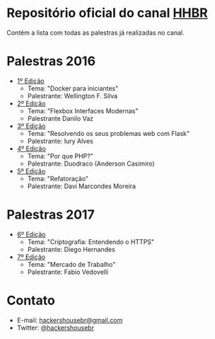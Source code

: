 # Repositório oficial do canal [HHBR](https://www.youtube.com/channel/UCh1xOy7SP_KyRn4wTNVvFHw)

Contém a lista com todas as palestras já realizadas no canal.

# Palestras 2016
 - [1º Edição](https://github.com/hackers-house-br/palestras/blob/master/1_edicao.md) 
     - Tema: "Docker para iniciantes"
     - Palestrante: Wellington F. Silva
 - [2º Edição](https://github.com/hackers-house-br/palestras/blob/master/2_edicao.md)
     - Tema: "Flexbox Interfaces Modernas" 
     - Palestrante Danilo Vaz
 - [3º Edição](https://github.com/hackers-house-br/palestras/blob/master/3_edicao.md)
      - Tema: "Resolvendo os seus problemas web com Flask" 
      - Palestrante: Iury Alves
 - [4º Edição](https://github.com/hackers-house-br/palestras/blob/master/4_eidcao.md)
      - Tema: "Por que PHP?" 
      - Palestrante: Duodraco (Anderson Casimiro)
 - [5º Edição](https://github.com/hackers-house-br/palestras/blob/master/5_edicao.md)
      - Tema: "Refatoração" 
      - Palestrante: Davi Marcondes Moreira

# Palestras 2017
 - [6º Edição](https://github.com/hackers-house-br/palestras/blob/master/6_edicao.md) 
     - Tema: "Criptografia: Entendendo o HTTPS"
     - Palestrante: Diego Hernandes
 - [7º Edição](https://github.com/hackers-house-br/palestras/blob/master/7_edicao.md) 
     - Tema: "Mercado de Trabalho"
     - Palestrante: Fabio Vedovelli

# Contato
 - E-mail: hackershousebr@gmail.com
 - Twitter: [@hackershousebr](twitter.com/hackershousebr)
